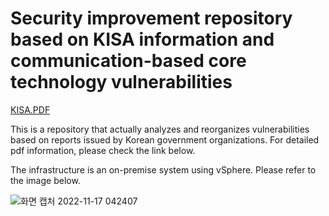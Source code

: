 # Security improvement repository based on KISA information and communication-based core technology vulnerabilities
[KISA.PDF](https://www.krcert.or.kr/data/guideView.do?bulletin_writing_sequence=35988)

This is a repository that actually analyzes and reorganizes vulnerabilities based on reports issued by Korean government organizations.
For detailed pdf information, please check the link below.

The infrastructure is an on-premise system using vSphere.
Please refer to the image below.

![화면 캡처 2022-11-17 042407](https://user-images.githubusercontent.com/96872399/202274908-39aaff7b-9ffe-43a0-aa92-629eb0beb1bc.png)
